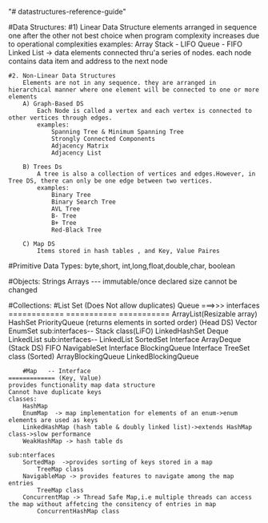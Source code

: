 "# datastructures-reference-guide" 


#Data Structures:
	#1) Linear Data Structure
		elements arranged in sequence one after the other
		not best choice when program complexity increases due to operational complexities
			examples:
				Array
				Stack - LIFO 
				Queue - FIFO
				Linked List -> data elements connected thru'a series of nodes. each node contains data item and address to the next node
	
	#2. Non-Linear Data Structures
		Elements are not in any sequence. they are arranged in hierarchical manner where one element will be connected to one or more elements
		A) Graph-Based DS
			Each Node is called a vertex and each vertex is connected to other vertices through edges.
			examples:
				Spanning Tree & Minimum Spanning Tree
				Strongly Connected Components
				Adjacency Matrix
				Adjacency List
		
		B) Trees Ds
			A tree is also a collection of vertices and edges.However, in Tree DS, there can only be one edge between two vertices.
			examples:
				Binary Tree
				Binary Search Tree
				AVL Tree
				B- Tree
				B+ Tree
				Red-Black Tree
				
		C) Map DS
			Items stored in hash tables , and Key, Value Paires
				
		

#Primitive Data Types:
	byte,short, int,long,float,double,char, boolean

#Objects:
Strings
Arrays   --- immutable/once declared size cannot be changed
		


#Collections:
		#List     						Set (Does Not allow duplicates)			Queue     ===>>> interfaces
	============					===========		  							===========
	ArrayList(Resizable array)		HashSet										PriorityQueue (returns elements in sorted order) (Head DS)
	Vector							EnumSet										sub:interfaces--
		Stack class(LiFO)				LinkedHashSet									Deque
	LinkedList						sub:interfaces--									LinkedList
										SortedSet Interface								ArrayDeque (Stack DS) FIFO
										NavigableSet Interface						BlockingQueue Interface
											TreeSet class (Sorted)						ArrayBlockingQueue
																						LinkedBlockingQueue
																						
	
	
		#Map   -- Interface 
	============= (Key, Value)
	provides functionality map data structure
	Cannot have duplicate keys
	classes:
		HashMap
		EnumMap  -> map implementation for elements of an enum->enum elements are used as keys
		LinkedHashMap (hash table & doubly linked list)->extends HashMap class->slow performance
		WeakHashMap -> hash table ds
		
	sub:nterfaces
		SortedMap  ->provides sorting of keys stored in a map
			TreeMap class
		NavigableMap -> provides features to navigate among the map entries
			TreeMap class
		ConcurrentMap -> Thread Safe Map,i.e multiple threads can access the map without affetcing the consitency of entries in map
			ConcurrentHashMap class
	
			
			
			